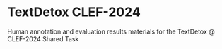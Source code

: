 # TextDetox CLEF-2024
Human annotation and evaluation results materials for the TextDetox @ CLEF-2024 Shared Task
